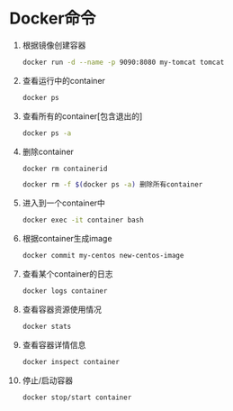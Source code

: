 # Docker命令

1. 根据镜像创建容器 

   ```sh
   docker run -d --name -p 9090:8080 my-tomcat tomcat 
   ```

2. 查看运行中的container 

   ```sh
   docker ps 
   ```

3. 查看所有的container[包含退出的] 

   ```sh
   docker ps -a 
   ```

4. 删除container 

   ```sh
   docker rm containerid 
   
   docker rm -f $(docker ps -a) 删除所有container 
   ```

5. 进入到一个container中 

   ```sh
   docker exec -it container bash 
   ```

6. 根据container生成image 

   ```sh
   docker commit my-centos new-centos-image 
   ```

7. 查看某个container的日志 

   ```sh
   docker logs container 
   ```

8. 查看容器资源使用情况 

   ```sh
   docker stats 
   ```

9. 查看容器详情信息 

   ```sh
   docker inspect container 
   ```

10. 停止/启动容器

    ```sh
    docker stop/start container
    ```

    